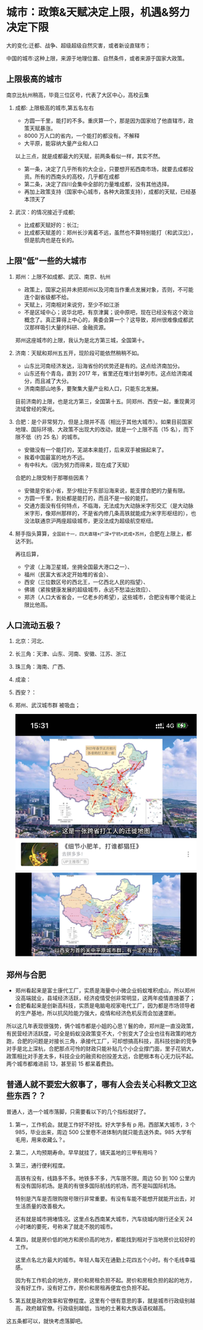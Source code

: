 # 城市：政策&天赋决定上限，机遇&努力决定下限

大的变化:迁都、战争、超级超级自然灾害，或者新设直辖市；

中国的城市:这种上限，来源于地理位置、自然条件，或者来源于国家大政策。

## 上限极高的城市

南京比杭州稍高，毕竟三位区号，代表了大区中心，高校云集

1. 成都: 上限极高的城市,第五名左右

   - 方圆一千里，能打的不多。重庆算一个，那是因为国家给了他直辖市，政策天赋暴涨。
   - 8000 万人口的省内，一个能打的都没有。不解释
   - 大平原，能容纳大量产业和人口

   以上三点，就是成都最大的天赋，前两条看似一样，其实不然。

   - 第一条，决定了几乎所有的大企业，只要想开拓西南市场，就要去成都投资。所有的西南头的高校，几乎都在成都
   - 第二条，决定了四川会集中全部的力量堆成都，没有其他选择。
   - 再加上政策支持（国家中心城市，各种大政策支持），成都的天赋，已经基本顶天了

2. 武汉：的情况接近于成都;

   - 比成都天赋好的：长江;
   - 比成都天赋差的：郑州长沙离着不远，虽然也不算特别能打（和武汉比），但是肌肉也是在长的。

## 上限"低"一些的大城市

1. 郑州：上限不如成都、武汉、南京、杭州

   - 政策上，国家之前并未把郑州以及河南当作重点发展对象，否则，不可能连个副省级都不给。
   - 天赋上，河南相对来说穷，至少不如江浙
   - 不是区域中心；说华北吧，有京津冀；说中原吧，现在已经没有这个政治概念了。真正算得上中心的，黄委会算一个？这导致，郑州很难像成都武汉那样吸引大量的科研、金融资源。

   郑州这座城市的上限，我认为是北方第三城，全国第十。

2. 济南：天赋和郑州五五开，现阶段可能依然稍稍不如。

   - 山东比河南经济发达，沿海省份的优势还是有的。这点给济南加分。
   - 山东还有个青岛，直到 2017 年，省里还在堆计划单列市。这点给济南减分，而且减了大分。
   - 济南南部山地多，要聚集大量产业和人口，只能东北发展。

   目前济南的上限，也是北方第三，全国第十五。同郑州、西安一起，重现黄河流域曾经的荣光。

3. 合肥：是个非常努力，但是上限并不高（相比于其他大城市）。如果目前国家地理、国际环境、大政策不出现大的改动，就是一个上限不高（15 名），而下限不低（约 25 名）的城市。

   - 安徽没有一个能打的，芜湖本来能打，后来双手被捆起来了。
   - 挨着中国最富的地方不远。
   - 有中科大。（因为努力而得来，现在成了天赋）

   合肥的上限受制于那哪些因素？

   - 安徽是穷省小省，至少相比于东部沿海来说，能支撑合肥的力量有限。
   - 方圆一千里，到处都是能打的，而且不是一般的能打。
   - 交通方面没有任何特点，不临海，无法成为大动脉米字形交汇（是大动脉米字形，像郑州那样的，不是省内修几条高铁就能成为米字形枢纽的），也没法联通京沪两座超级城市，更没法成为超级航空枢纽。

4. 掰手指头算算，`全国前十一，四大直辖+广深+宁杭+武成+苏州`，合肥在上限上，都达不到。

   再往后算，

   - 宁波（上海卫星城，坐拥全国最大港口之一）、
   - 福州（民富大省决定开始堆的省会）、
   - 西安（三位数区号的西北王，一亿西北人民的指望）、
   - 佛锡（紧挨健康发展的超级城市，永远不愁溢出效应）、
   - 郑济（人口大省省会，一亿老乡的希望），这些城市，合肥没有哪个能说上限比他高。

## 人口流动五极？

1. 北京：河北、
2. 长三角：天津、山东、河南、安徽、江苏、浙江
3. 珠三角：海南、广西、
4. 成渝：
5. 西安？：
6. 郑州、武汉城市群 被吸血；

   ![](./img/打工人迁徙-初版.jpg "markdown")
   ![](./img/打工人迁徙-终版.jpg "markdown")

## 郑州与合肥

- 郑州看起来是富士康代工厂，实质是海量中小微企业蚂蚁堆积成山，所以郑州没高端就业，县域经济活跃，经济疫情受创非常明显，这两年疫情直接萎了；
- 合肥看起来是创新高科技，实质是电脑电视家电代工厂，因为都是市场领导者的生产基地，所以抗风险能力强大，疫情和经济危机反而会加速垄断。

所以这几年表现很强势，俩个城市都是小姐的心思丫鬟的命，郑州是一直没政策，有民营经济活跃度，可全是蚂蚁没政策变不大，个别变大了企业也往有政策的地方跑，合肥的问题是对接长三角，承接代工厂，可却想搞高科技，高科技创新的竞争对手是北上深杭，合肥那点可怜的财政只能补贴几个小企业撑门面，里子花销大，政策相比对手差太多，科技企业的融资和创投差太远，合肥根本有心无力玩不起。两个城市都难进前 13，甚至前 15 都呆着费劲。

## 普通人就不要宏大叙事了，哪有人会去关心科教文卫这些东西？？

普通人，选一个城市落脚，只需要看以下的几个指标就好了。

1. 第一，工作机会。就是工作好不好找。好大学多有 p 用。西部某大城市，3 个 985，毕业出来，周边 500 公里卷不进体制内就只能去送外卖。985 大学有毛用，用来收藏么？。
2. 第二，人均预期寿命。早早就挂了，铺天盖地的三甲有用吗？
3. 第三，通行便利程度。

   高铁有没有，线路多不多。地铁多不多，汽车限不限。周边 50 到 100 公里内有没有国际机场。是真的有很多国际航线的机场，而不是叫国际机场。

   特别是汽车是否限购限号限行非常重要。有没有车能不能想开就能开出去，对生活质量的改善极大。

   还有就是城市拥堵情况。这里点名西南某大城市，汽车绕城内限行还全天 24 小时堵的要死，号称来了就走不脱的城市。

4. 第四，就是房价低的地方和房价高的地方，都能找到相对于当地房价比较好的工作。

   这里点名北方最大的城市。年轻人每天在通勤上花四五个小时。有个毛线幸福感。

   因为有工作机会的地方，房价和房租负担不起。房价和房租负担的起的地方，没有好工作，没有好工作，房价和房租再便宜也负担不起。

5. 第五就是政府效率和官僚程度。这里有个很有意思的事，就是城市行政级别越高，政府越官僚。行政级别越低，当地的土著和大族话语权越高。

这五条都可以，就快考虑落脚吧。
